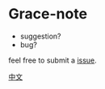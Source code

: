 # Grace-note

- suggestion?
- bug?

feel free to submit a [issue](https://github.com/yuankui/grace-note.app/issues/new).

[中文](README-cn.md)
